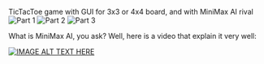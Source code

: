 TicTacToe game with GUI for 3x3 or 4x4 board, and with MiniMax AI rival
![Part 1](https://github.com/Adiveler/TicTacToe_with_MiniMax_AI/assets/58662472/a259cdb0-dc87-442e-9b85-9094ffd2ce95)
![Part 2](https://github.com/Adiveler/TicTacToe_with_MiniMax_AI/assets/58662472/8993368a-b9e0-42d2-91c7-cfb049e42140)
![Part 3](https://github.com/Adiveler/TicTacToe_with_MiniMax_AI/assets/58662472/17e1dbb6-dc0d-42f2-97b6-3f758ca33363)



What is MiniMax AI, you ask? Well, here is a video that explain it very well:

[![IMAGE ALT TEXT HERE](https://img.youtube.com/vi/SLgZhpDsrfc/0.jpg)](https://www.youtube.com/watch?v=SLgZhpDsrfc)
